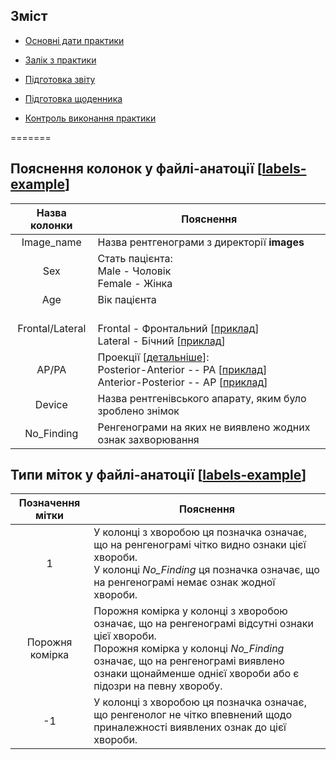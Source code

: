 
## Зміст

- [Основні дати практики](#Основні-дати-практики)

- [Залік з практики](#Залік-з-практики)

- [Підготовка звіту](#Підготовка-звіту)

- [Підготовка щоденника](#Підготовка-щоденника)

- [Контроль виконання практики](#Контроль-виконання-практики)



=======

## Пояснення колонок у файлі-анатоції [[labels-example](labels-example.csv)]

| Назва колонки  | Пояснення |
| :---: | --- |
| Image_name | Назва рентгенограми з директорії **images**|
| Sex | Стать пацієнта: <br> Male - Чоловік <br> Female - Жінка|
| Age | Вік пацієнта|
| Frontal/Lateral| <br> Frontal - Фронтальний [[приклад](im/view1_frontal2PA.jpg)] <br> Lateral - Бічний [[приклад](im/view2_lateral2.jpg)] |
| AP/PA |  Проекції [[детальніше](https://www.radiologymasterclass.co.uk/tutorials/chest/chest_quality/chest_xray_quality_projection)]: <br> Posterior-Anterior -- PA [[приклад](im/view1_frontal2PA.jpg)] <br> Anterior-Posterior -- AP [[приклад](im/view1_frontalAP.jpg)] |
| Device | Назва рентгенівського апарату, яким було зроблено знімок |
| No_Finding | Ренгенограми на яких не виявлено жодних ознак захворювання |


## Типи міток у файлі-анатоції [[labels-example](labels-example.csv)]

| Позначення мітки  | Пояснення |
| :---: | --- |
| 1 | У колонці з хворобою ця позначка означає, що на ренгенограмі чітко видно ознаки цієї хвороби. <br> У колонці *No_Finding* ця позначка означає, що на ренгенограмі немає ознак жодної хвороби. |
| Порожня комірка | Порожня комірка у колонці з хворобою означає, що на ренгенограмі відсутні ознаки цієї хвороби. <br> Порожня комірка у колонці *No_Finding* означає, що на ренгенограмі виявлено ознаки щонайменше однієї хвороби або є підозри на певну хворобу. |
| -1| У колонці з хворобою ця позначка означає, що ренгенолог не чітко впевнений щодо приналежності виявлених ознак до цієї хвороби. |
